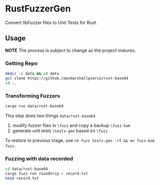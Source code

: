 # RustFuzzerGen

Convert libFuzzer files to Unit Tests for Rust.

## Usage

**NOTE**
The process is subject to change as the project matures.

### Getting Repo

```bash
mkdir -p data && cd data
git clone https://github.com/marshallpierce/rust-base64
cd ..
```

### Transforming Fuzzers

```bash
cargo run data/rust-base64
```

This step does two things `data/rust-base64`

1. modify fuzzer files in `\fuzz` and copy a backup `\fuzz-bak`
2. generate unit tests `\tests-gen` based on `\fuzz`

To restore to previous stage, use `rm fuzz tests-gen -rf && mv fuzz-bak fuzz`.

### Fuzzing with data recorded

```bash
cd data/rust-base64
cargo fuzz run roundtrip > record.txt
head record.txt
```
